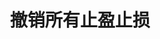 ---
title: 撤销所有止盈止损
position_number: 9
type: post
description: /future/trade/v1/entrust/cancel-all-profit-stop
remark: Content-Type = application/x-www-form-urlencoded && application/json
parameters:
    -
        name: symbol
        type: string
        mandatory: false
        default: N/A
        description: 交易对（不传时撤销所有交易对）
        ranges:
left_code_blocks:
    -
        code_block: "public void getKLine() {\r\n\tString text = HttpUtil.get(URL + \"/data/api/future/trade/v1/getKLine?market=btc_usdt&type=1min&since=0\");\r\n\tSystem.out.println(text);\r\n}"
        title: Java
        language: java
right_code_blocks:
    - code_block: |-
        {
          "error": {
            "code": "",
            "msg": ""
          },
          "msgInfo": "",
          "result": true,
          "returnCode": 0
        }
      title: Response
      language: json
---